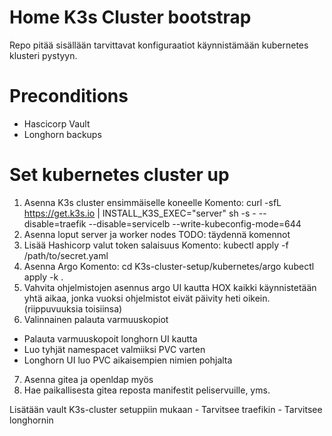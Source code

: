 # Home K3s Cluster bootstrap

Repo pitää sisällään tarvittavat konfiguraatiot käynnistämään kubernetes klusteri pystyyn.

# Preconditions
- Hascicorp Vault
- Longhorn backups

# Set kubernetes cluster up
1. Asenna K3s cluster ensimmäiselle koneelle
Komento: curl -sfL https://get.k3s.io | INSTALL_K3S_EXEC="server" sh -s - --disable=traefik --disable=servicelb --write-kubeconfig-mode=644
2. Asenna loput server ja worker nodes
TODO: täydennä komennot
3. Lisää Hashicorp valut token salaisuus
Komento: kubectl apply -f /path/to/secret.yaml
4. Asenna Argo 
Komento: 
cd K3s-cluster-setup/kubernetes/argo
kubectl apply -k .
5. Vahvita ohjelmistojen asennus argo UI kautta
HOX kaikki käynnistetään yhtä aikaa, jonka vuoksi ohjelmistot eivät päivity heti oikein. (riippuvuuksia toisiinsa)
6. Valinnainen palauta varmuuskopiot
- Palauta varmuuskopoit longhorn UI kautta
- Luo tyhjät namespacet valmiiksi PVC varten
- Longhorn UI luo PVC aikaisempien nimien pohjalta
7. Asenna gitea ja openldap myös
8. Hae paikallisesta gitea reposta manifestit peliservuille, yms.


Lisätään vault K3s-cluster setuppiin mukaan
    - Tarvitsee traefikin
    - Tarvitsee longhornin
